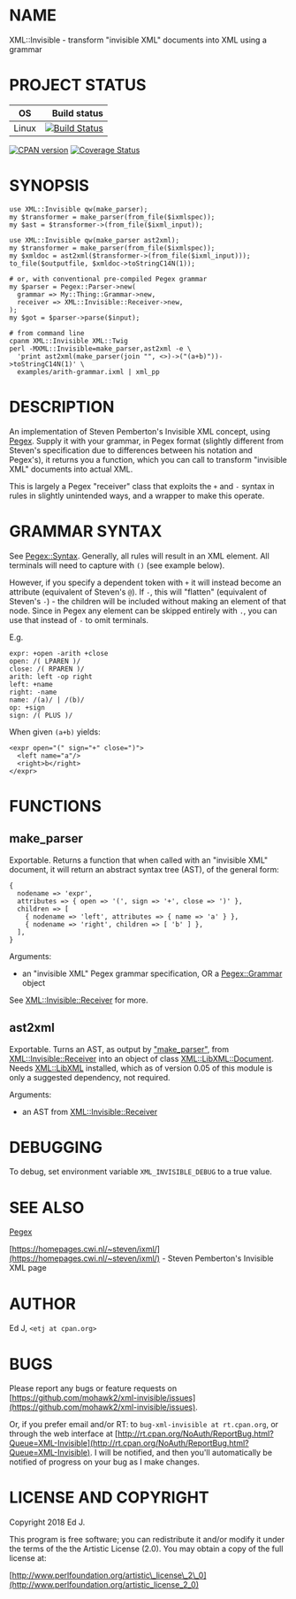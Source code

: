 # NAME

XML::Invisible - transform "invisible XML" documents into XML using a grammar

# PROJECT STATUS

| OS      |  Build status |
|:-------:|--------------:|
| Linux   | [![Build Status](https://travis-ci.org/mohawk2/xml-invisible.svg?branch=master)](https://travis-ci.org/mohawk2/xml-invisible) |

[![CPAN version](https://badge.fury.io/pl/XML-Invisible.svg)](https://metacpan.org/pod/XML::Invisible) [![Coverage Status](https://coveralls.io/repos/github/mohawk2/xml-invisible/badge.svg?branch=master)](https://coveralls.io/github/mohawk2/xml-invisible?branch=master)

# SYNOPSIS

    use XML::Invisible qw(make_parser);
    my $transformer = make_parser(from_file($ixmlspec));
    my $ast = $transformer->(from_file($ixml_input));

    use XML::Invisible qw(make_parser ast2xml);
    my $transformer = make_parser(from_file($ixmlspec));
    my $xmldoc = ast2xml($transformer->(from_file($ixml_input)));
    to_file($outputfile, $xmldoc->toStringC14N(1));

    # or, with conventional pre-compiled Pegex grammar
    my $parser = Pegex::Parser->new(
      grammar => My::Thing::Grammar->new,
      receiver => XML::Invisible::Receiver->new,
    );
    my $got = $parser->parse($input);

    # from command line
    cpanm XML::Invisible XML::Twig
    perl -MXML::Invisible=make_parser,ast2xml -e \
      'print ast2xml(make_parser(join "", <>)->("(a+b)"))->toStringC14N(1)' \
      examples/arith-grammar.ixml | xml_pp

# DESCRIPTION

An implementation of Steven Pemberton's Invisible XML concept, using
[Pegex](https://metacpan.org/pod/Pegex). Supply it with your grammar, in Pegex format (slightly
different from Steven's specification due to differences between his
notation and Pegex's), it returns you a function, which you can call to
transform "invisible XML" documents into actual XML.

This is largely a Pegex "receiver" class that exploits the `+` and `-`
syntax in rules in slightly unintended ways, and a wrapper to make
this operate.

# GRAMMAR SYNTAX

See [Pegex::Syntax](https://metacpan.org/pod/Pegex::Syntax). Generally, all rules will result in an XML
element. All terminals will need to capture with `()` (see example
below).

However, if you specify a dependent token with `+` it will
instead become an attribute (equivalent of Steven's `@`). If `-`,
this will "flatten" (equivalent of Steven's `-`) - the children will
be included without making an element of that node. Since in Pegex any
element can be skipped entirely with `.`, you can use that instead of
`-` to omit terminals.

E.g.

    expr: +open -arith +close
    open: /( LPAREN )/
    close: /( RPAREN )/
    arith: left -op right
    left: +name
    right: -name
    name: /(a)/ | /(b)/
    op: +sign
    sign: /( PLUS )/

When given `(a+b)` yields:

    <expr open="(" sign="+" close=")">
      <left name="a"/>
      <right>b</right>
    </expr>

# FUNCTIONS

## make\_parser

Exportable. Returns a function that when called with an "invisible XML"
document, it will return an abstract syntax tree (AST), of the general form:

    {
      nodename => 'expr',
      attributes => { open => '(', sign => '+', close => ')' },
      children => [
        { nodename => 'left', attributes => { name => 'a' } },
        { nodename => 'right', children => [ 'b' ] },
      ],
    }

Arguments:

- an "invisible XML" Pegex grammar specification, OR a [Pegex::Grammar](https://metacpan.org/pod/Pegex::Grammar) object

See [XML::Invisible::Receiver](https://metacpan.org/pod/XML::Invisible::Receiver) for more.

## ast2xml

Exportable. Turns an AST, as output by ["make\_parser"](#make_parser),
from [XML::Invisible::Receiver](https://metacpan.org/pod/XML::Invisible::Receiver) into an object of class
[XML::LibXML::Document](https://metacpan.org/pod/XML::LibXML::Document). Needs [XML::LibXML](https://metacpan.org/pod/XML::LibXML) installed, which as of
version 0.05 of this module is only a suggested dependency, not required.

Arguments:

- an AST from [XML::Invisible::Receiver](https://metacpan.org/pod/XML::Invisible::Receiver)

# DEBUGGING

To debug, set environment variable `XML_INVISIBLE_DEBUG` to a true value.

# SEE ALSO

[Pegex](https://metacpan.org/pod/Pegex)

[https://homepages.cwi.nl/~steven/ixml/](https://homepages.cwi.nl/~steven/ixml/) - Steven Pemberton's Invisible XML page

# AUTHOR

Ed J, `<etj at cpan.org>`

# BUGS

Please report any bugs or feature requests on
[https://github.com/mohawk2/xml-invisible/issues](https://github.com/mohawk2/xml-invisible/issues).

Or, if you prefer email and/or RT: to `bug-xml-invisible
at rt.cpan.org`, or through the web interface at
[http://rt.cpan.org/NoAuth/ReportBug.html?Queue=XML-Invisible](http://rt.cpan.org/NoAuth/ReportBug.html?Queue=XML-Invisible). I will be
notified, and then you'll automatically be notified of progress on your
bug as I make changes.

# LICENSE AND COPYRIGHT

Copyright 2018 Ed J.

This program is free software; you can redistribute it and/or modify it
under the terms of the the Artistic License (2.0). You may obtain a
copy of the full license at:

[http://www.perlfoundation.org/artistic\_license\_2\_0](http://www.perlfoundation.org/artistic_license_2_0)
